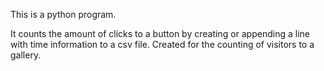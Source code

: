 This is a python program.

It counts the amount of clicks to a button by creating or appending a line with time information to a csv file. Created for the counting of visitors to a gallery.
